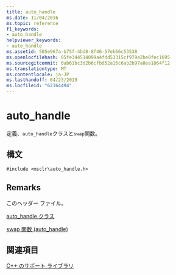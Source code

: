 ```yaml
---
title: auto_handle
ms.date: 11/04/2016
ms.topic: reference
f1_keywords:
- auto_handle
helpviewer_keywords:
- auto_handle
ms.assetid: 505e967a-b75f-4bd8-8f46-57eb66c53538
ms.openlocfilehash: 05fe344514099a4fdd53315cf979a2be0fec1695
ms.sourcegitcommit: 0ab61bc3d2b6cfbd52a16c6ab2b97a8ea1864f12
ms.translationtype: MT
ms.contentlocale: ja-JP
ms.lasthandoff: 04/23/2019
ms.locfileid: "62364494"
---
```

# <a name="autohandle"></a>auto_handle

定義、`auto_handle`クラスと`swap`関数。

## <a name="syntax"></a>構文

```
#include <msclr\auto_handle.h>
```

## <a name="remarks"></a>Remarks

このヘッダー ファイル。

[auto_handle クラス](../dotnet/auto-handle-class.md)

[swap 関数 (auto_handle)](../dotnet/swap-function-auto-handle.md)

## <a name="see-also"></a>関連項目

[C++ のサポート ライブラリ](../dotnet/cpp-support-library.md)
